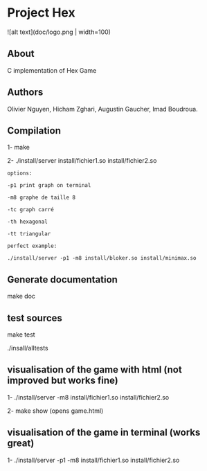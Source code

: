 Project Hex   
=====================

![alt text](doc/logo.png | width=100)


About
-------------------
C implementation of Hex Game


Authors
-------------------
Olivier Nguyen, Hicham Zghari, Augustin Gaucher, Imad Boudroua.


Compilation
-------------------
1- make

2- ./install/server install/fichier1.so install/fichier2.so

    options:

    -p1 print graph on terminal

    -m8 graphe de taille 8 

    -tc graph carré

    -th hexagonal

    -tt triangular

    perfect example:

    ./install/server -p1 -m8 install/bloker.so install/minimax.so 


Generate documentation
-------------------

make doc



test sources
-------------------

make test

./insall/alltests

visualisation of the game with html (not improved but works fine)
-------------------

1- ./install/server -m8 install/fichier1.so install/fichier2.so

2- make show    (opens game.html)

visualisation of the game in terminal (works great)
-------------------

1- ./install/server -p1 -m8 install/fichier1.so install/fichier2.so

